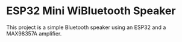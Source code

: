 # ESP32 Mini WiBluetooth Speaker

This project is a simple Bluetooth speaker using an ESP32 and a MAX98357A amplifier. 